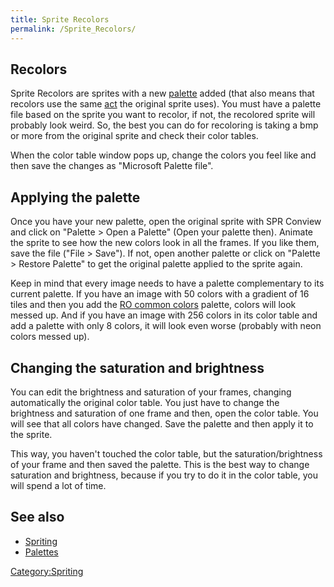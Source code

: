 ```yaml
---
title: Sprite Recolors
permalink: /Sprite_Recolors/
---
```


Recolors
--------

Sprite Recolors are sprites with a new [palette](/Palettes "wikilink") added (that also means that recolors use the same [act](/Acts "wikilink") the original sprite uses). You must have a palette file based on the sprite you want to recolor, if not, the recolored sprite will probably look weird. So, the best you can do for recoloring is taking a bmp or more from the original sprite and check their color tables.

When the color table window pops up, change the colors you feel like and then save the changes as "Microsoft Palette file".

Applying the palette
--------------------

Once you have your new palette, open the original sprite with SPR Conview and click on "Palette &gt; Open a Palette" (Open your palette then). Animate the sprite to see how the new colors look in all the frames. If you like them, save the file ("File &gt; Save"). If not, open another palette or click on "Palette &gt; Restore Palette" to get the original palette applied to the sprite again.

Keep in mind that every image needs to have a palette complementary to its current palette. If you have an image with 50 colors with a gradient of 16 tiles and then you add the [RO common colors](/RO_Pixeling_Colors "wikilink") palette, colors will look messed up. And if you have an image with 256 colors in its color table and add a palette with only 8 colors, it will look even worse (probably with neon colors messed up).

Changing the saturation and brightness
--------------------------------------

You can edit the brightness and saturation of your frames, changing automatically the original color table. You just have to change the brightness and saturation of one frame and then, open the color table. You will see that all colors have changed. Save the palette and then apply it to the sprite.

This way, you haven't touched the color table, but the saturation/brightness of your frame and then saved the palette. This is the best way to change saturation and brightness, because if you try to do it in the color table, you will spend a lot of time.

See also
--------

-   [Spriting](/Spriting "wikilink")
-   [Palettes](/Palettes "wikilink")

[Category:Spriting](/Category:Spriting "wikilink")
